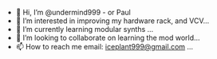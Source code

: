 - 👋 Hi, I’m @undermind999 - or Paul
- 👀 I’m interested in improving my hardware rack, and VCV...
- 🌱 I’m currently learning modular synths ...
- 💞️ I’m looking to collaborate on learning the mod world...
- 📫 How to reach me email: iceplant999@gmail.com ...

<!---
undermind999/undermind999 is a ✨ special ✨ repository because its `README.md` (this file) appears on your GitHub profile.
You can click the Preview link to take a look at your changes.
--->
